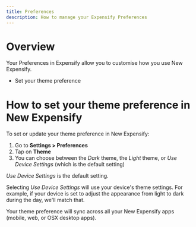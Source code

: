 ```yaml
---
title: Preferences
description: How to manage your Expensify Preferences
---
```

# Overview
Your Preferences in Expensify allow you to customise how you use New Expensify.

- Set your theme preference

# How to set your theme preference in New Expensify

To set or update your theme preference in New Expensify: 
1. Go to **Settings > Preferences**
2. Tap on **Theme**
3. You can choose between the _Dark_ theme, the _Light_ theme, or _Use Device Settings_ (which is the default setting)

_Use Device Settings_ is the default setting.

Selecting _Use Device Settings_ will use your device's theme settings. For example, if your device is set to adjust the appearance from light to dark during the day, we'll match that.

Your theme preference will sync across all your New Expensify apps (mobile, web, or OSX desktop apps).
